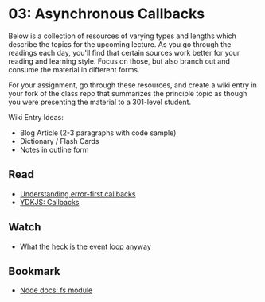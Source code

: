 03: Asynchronous Callbacks
======================================================================================

Below is a collection of resources of varying types and lengths which describe the topics for the upcoming lecture.  As you go through the readings each day, you'll find that certain sources work better for your reading and learning style. Focus on those, but also branch out and consume the material in different forms.

For your assignment, go through these resources, and create a wiki entry in your fork of the class repo that summarizes the principle topic as though you were presenting the material to a 301-level student.

Wiki Entry Ideas:
* Blog Article (2-3 paragraphs with code sample)
* Dictionary / Flash Cards
* Notes in outline form

## Read
* [Understanding error-first callbacks](http://fredkschott.com/post/2014/03/understanding-error-first-callbacks-in-node-js/)
* [YDKJS: Callbacks](https://github.com/getify/You-Dont-Know-JS/blob/master/async%20%26%20performance/ch2.md)

## Watch
* [What the heck is the event loop anyway](https://www.youtube.com/watch?v=8aGhZQkoFbQ)

## Bookmark
* [Node docs: fs module](https://nodejs.org/dist/latest-v6.x/docs/api/fs.html)
